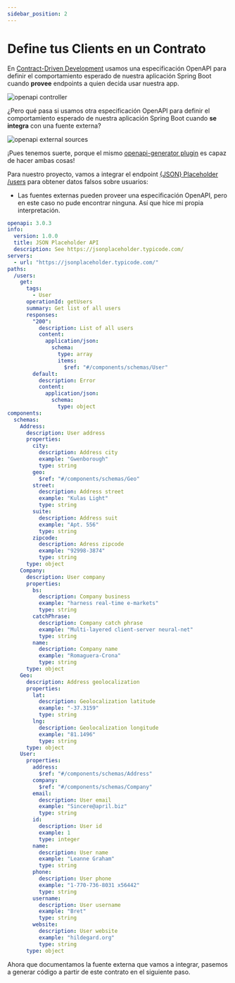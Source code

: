 ```yaml
---
sidebar_position: 2
---
```


# Define tus Clients en un Contrato

En [Contract-Driven Development](/category/contract-driven-development) usamos una especificación OpenAPI para definir el comportamiento esperado de nuestra aplicación Spring Boot cuando **provee** endpoints a quien decida usar nuestra app.

<div>
  <img src={require('@site/static/img/integration-layer/openapi-controller.png').default} alt="openapi controller" />
</div>

¿Pero qué pasa si usamos otra especificación OpenAPI para definir el comportamiento esperado de nuestra aplicación Spring Boot cuando **se integra** con una fuente externa?

<div>
  <img src={require('@site/static/img/integration-layer/openapi-external-sources.png').default} alt="openapi external sources" />
</div>

¡Pues tenemos suerte, porque el mismo [openapi-generator plugin](https://github.com/OpenAPITools/openapi-generator) es capaz de hacer ambas cosas!

Para nuestro proyecto, vamos a integrar el endpoint [\{JSON\} Placeholder /users](https://jsonplaceholder.typicode.com/users) para obtener datos falsos sobre usuarios:

- Las fuentes externas pueden proveer una especificación OpenAPI, pero en este caso no pude encontrar ninguna. Así que hice mi propia interpretación.

```yaml
openapi: 3.0.3
info:
  version: 1.0.0
  title: JSON Placeholder API
  description: See https://jsonplaceholder.typicode.com/
servers:
  - url: "https://jsonplaceholder.typicode.com/"
paths:
  /users:
    get:
      tags:
        - User
      operationId: getUsers
      summary: Get list of all users
      responses:
        "200":
          description: List of all users
          content:
            application/json:
              schema:
                type: array
                items:
                  $ref: "#/components/schemas/User"
        default:
          description: Error
          content:
            application/json:
              schema:
                type: object
components:
  schemas:
    Address:
      description: User address
      properties:
        city:
          description: Address city
          example: "Gwenborough"
          type: string
        geo:
          $ref: "#/components/schemas/Geo"
        street:
          description: Address street
          example: "Kulas Light"
          type: string
        suite:
          description: Address suit
          example: "Apt. 556"
          type: string
        zipcode:
          description: Adress zipcode
          example: "92998-3874"
          type: string
      type: object
    Company:
      description: User company
      properties:
        bs:
          description: Company business
          example: "harness real-time e-markets"
          type: string
        catchPhrase:
          description: Company catch phrase
          example: "Multi-layered client-server neural-net"
          type: string
        name:
          description: Company name
          example: "Romaguera-Crona"
          type: string
      type: object
    Geo:
      description: Address geolocalization
      properties:
        lat:
          description: Geolocalization latitude
          example: "-37.3159"
          type: string
        lng:
          description: Geolocalization longitude
          example: "81.1496"
          type: string
      type: object
    User:
      properties:
        address:
          $ref: "#/components/schemas/Address"
        company:
          $ref: "#/components/schemas/Company"
        email:
          description: User email
          example: "Sincere@april.biz"
          type: string
        id:
          description: User id
          example: 1
          type: integer
        name:
          description: User name
          example: "Leanne Graham"
          type: string
        phone:
          description: User phone
          example: "1-770-736-8031 x56442"
          type: string
        username:
          description: User username
          example: "Bret"
          type: string
        website:
          description: User website
          example: "hildegard.org"
          type: string
      type: object
```

Ahora que documentamos la fuente externa que vamos a integrar, pasemos a generar código a partir de este contrato en el siguiente paso.
